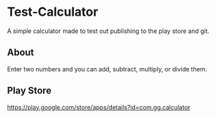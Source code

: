 # Test-Calculator

A simple calculator made to test out publishing to the play store and git.

## About

Enter two numbers and you can add, subtract, multiply, or divide them. 

## Play Store

https://play.google.com/store/apps/details?id=com.gg.calculator
